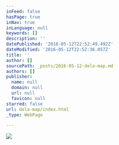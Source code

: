 ```yaml
---
inFeed: false
hasPage: true
inNav: true
inLanguage: null
keywords: []
description: ''
datePublished: '2016-05-12T22:52:49.492Z'
dateModified: '2016-05-12T22:52:36.057Z'
title: ''
author: []
sourcePath: _posts/2016-05-12-dela-map.md
authors: []
publisher:
  name: null
  domain: null
  url: null
  favicon: null
starred: false
url: dela-map/index.html
_type: WebPage

---
```

![](https://the-grid-user-content.s3-us-west-2.amazonaws.com/2cc0d268-b0cb-47d4-bf3a-65189ba36716.gif)